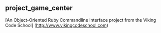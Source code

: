 ## project_game_center

[An Object-Oriented Ruby Commandline Interface project from the Viking Code School]
(http://www.vikingcodeschool.com)

